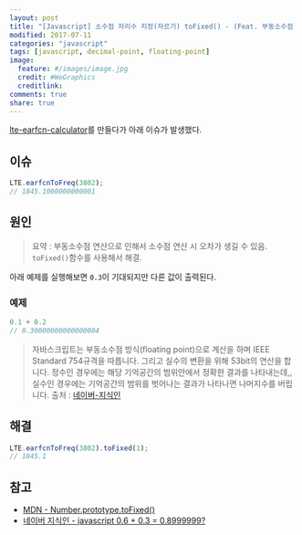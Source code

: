 ```yaml
---
layout: post
title: "[Javascript] 소수점 자리수 지정(자르기) toFixed() - (Feat. 부동소수점 연산)"
modified: 2017-07-11
categories: "javascript"
tags: [javascript, decimal-point, floating-point]
image:
  feature: #/images/image.jpg
  credit: #WeGraphics
  creditlink: 
comments: true
share: true
---
```


[lte-earfcn-calculator](https://www.npmjs.com/package/lte-earfcn-calculator)를 만들다가 아래 이슈가 발생했다.

## 이슈
```js
LTE.earfcnToFreq(3802);
// 1845.1000000000001
```

## 원인
>요약 : 부동소수점 연산으로 인해서 소수점 연산 시 오차가 생길 수 있음. `toFixed()`함수를 사용해서 해결.

아래 예제를 실행해보면 `0.3`이 기대되지만 다른 값이 출력된다.

### 예제
```js
0.1 + 0.2
// 0.30000000000000004
```

>자바스크립트는 부동소수점 방식(floating point)으로 계산을 하며 IEEE Standard 754규격을 따릅니다.
그리고 실수의 변환을 위해 53bit의 연산을 합니다.
정수인 경우에는 해당 기억공간의 범위안에서 정확한 결과를 나타내는데,,
실수인 경우에는 기억공간의 범위를 벗어나는 결과가 나타나면 나머지수를 버립니다. 출처 : [네이버-지식인]

## 해결
```js
LTE.earfcnToFreq(3802).toFixed(1);
// 1845.1
```

## 참고
- [MDN - Number.prototype.toFixed()](https://developer.mozilla.org/ko/docs/Web/JavaScript/Reference/Global_Objects/Number/toFixed)
- [네이버 지식인 - javascript 0.6 + 0.3 = 0.8999999?][네이버-지식인]

[네이버-지식인]: http://kin.naver.com/qna/detail.nhn?d1id=1&dirId=1040202&docId=111685795&qb=amF2YXNjcmlwdCDrsoTqt7gg7IaM7IiY&enc=utf8&section=kin&rank=1&search_sort=0&spq=0&pid=gdL46v331xwsscdSbCwssv--283939&sid=TQH0DQ7tAU0AAB5gKlo출처:%20http://nackbin.tistory.com/23%20[느릿느릿]